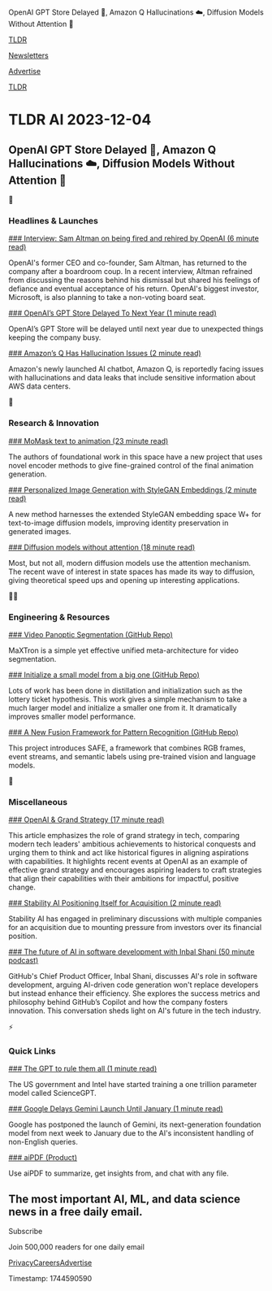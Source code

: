 OpenAI GPT Store Delayed 🏪, Amazon Q Hallucinations ☁️, Diffusion Models Without Attention 🎨

[TLDR](/)

[Newsletters](/newsletters)

[Advertise](https://advertise.tldr.tech/)

[TLDR](/)

# TLDR AI 2023-12-04

## OpenAI GPT Store Delayed 🏪, Amazon Q Hallucinations ☁️, Diffusion Models Without Attention 🎨

🚀

### Headlines & Launches

[### Interview: Sam Altman on being fired and rehired by OpenAI (6 minute read)](https://www.theverge.com/2023/11/29/23982046/sam-altman-interview-openai-ceo-rehired?utm_source=tldrai)

OpenAI's former CEO and co-founder, Sam Altman, has returned to the company after a boardroom coup. In a recent interview, Altman refrained from discussing the reasons behind his dismissal but shared his feelings of defiance and eventual acceptance of his return. OpenAI's biggest investor, Microsoft, is also planning to take a non-voting board seat.

[### OpenAI’s GPT Store Delayed To Next Year (1 minute read)](https://www.theverge.com/2023/12/1/23984497/openai-gpt-store-delayed-ai-gpt?utm_source=tldrai)

OpenAI’s GPT Store will be delayed until next year due to unexpected things keeping the company busy.

[### Amazon’s Q Has Hallucination Issues (2 minute read)](https://www.datacenterdynamics.com/en/news/amazons-q-generative-ai-chatbot-leaks-location-of-aws-data-centers/?utm_source=tldrai)

Amazon's newly launched AI chatbot, Amazon Q, is reportedly facing issues with hallucinations and data leaks that include sensitive information about AWS data centers.

🧠

### Research & Innovation

[### MoMask text to animation (23 minute read)](https://ericguo5513.github.io/momask/?utm_source=tldrai)

The authors of foundational work in this space have a new project that uses novel encoder methods to give fine-grained control of the final animation generation.

[### Personalized Image Generation with StyleGAN Embeddings (2 minute read)](https://csxmli2016.github.io/projects/w-plus-adapter/?utm_source=tldrai)

A new method harnesses the extended StyleGAN embedding space W+ for text-to-image diffusion models, improving identity preservation in generated images.

[### Diffusion models without attention (18 minute read)](https://arxiv.org/abs/2311.18257?utm_source=tldrai)

Most, but not all, modern diffusion models use the attention mechanism. The recent wave of interest in state spaces has made its way to diffusion, giving theoretical speed ups and opening up interesting applications.

👨‍💻

### Engineering & Resources

[### Video Panoptic Segmentation (GitHub Repo)](https://github.com/tacju/maxtron?utm_source=tldrai)

MaXTron is a simple yet effective unified meta-architecture for video segmentation.

[### Initialize a small model from a big one (GitHub Repo)](https://github.com/OscarXZQ/weight-selection?utm_source=tldrai)

Lots of work has been done in distillation and initialization such as the lottery ticket hypothesis. This work gives a simple mechanism to take a much larger model and initialize a smaller one from it. It dramatically improves smaller model performance.

[### A New Fusion Framework for Pattern Recognition (GitHub Repo)](https://github.com/event-ahu/safe_largevlm?utm_source=tldrai)

This project introduces SAFE, a framework that combines RGB frames, event streams, and semantic labels using pre-trained vision and language models.

🎁

### Miscellaneous

[### OpenAI & Grand Strategy (17 minute read)](https://www.notboring.co/p/openai-and-grand-strategy?utm_source=tldrai)

This article emphasizes the role of grand strategy in tech, comparing modern tech leaders' ambitious achievements to historical conquests and urging them to think and act like historical figures in aligning aspirations with capabilities. It highlights recent events at OpenAI as an example of effective grand strategy and encourages aspiring leaders to craft strategies that align their capabilities with their ambitions for impactful, positive change.

[### Stability AI Positioning Itself for Acquisition (2 minute read)](https://www.pymnts.com/acquisitions/2023/report-stability-ai-positioning-itself-for-acquisition?utm_source=tldrai)

Stability AI has engaged in preliminary discussions with multiple companies for an acquisition due to mounting pressure from investors over its financial position.

[### The future of AI in software development with Inbal Shani (50 minute podcast)](https://www.lennysnewsletter.com/p/the-future-of-ai-in-software-development?utm_source=tldrai)

GitHub's Chief Product Officer, Inbal Shani, discusses AI's role in software development, arguing AI-driven code generation won't replace developers but instead enhance their efficiency. She explores the success metrics and philosophy behind GitHub’s Copilot and how the company fosters innovation. This conversation sheds light on AI's future in the tech industry.

⚡️

### Quick Links

[### The GPT to rule them all (1 minute read)](https://www.techradar.com/pro/the-gpt-to-rule-them-all-training-for-one-trillion-parameter-model-backed-by-intel-and-us-government-has-just-begun?utm_source=tldrai)

The US government and Intel have started training a one trillion parameter model called ScienceGPT.

[### Google Delays Gemini Launch Until January (1 minute read)](https://9to5google.com/2023/12/02/google-gemini-launch-delay/?utm_source=tldrai)

Google has postponed the launch of Gemini, its next-generation foundation model from next week to January due to the AI's inconsistent handling of non-English queries.

[### aiPDF (Product)](https://aipdf.ai/?utm_source=tldrai)

Use aiPDF to summarize, get insights from, and chat with any file.

## The most important AI, ML, and data science news in a free daily email.

Subscribe

Join 500,000 readers for one daily email

[Privacy](/privacy)[Careers](https://jobs.ashbyhq.com/tldr.tech)[Advertise](/ai/advertise)

Timestamp: 1744590590
